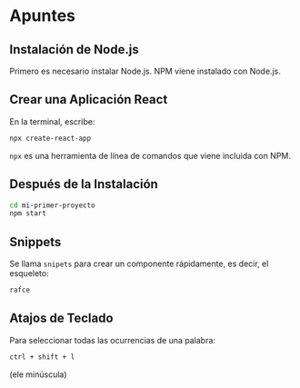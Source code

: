 
# Apuntes

## Instalación de Node.js
Primero es necesario instalar Node.js. NPM viene instalado con Node.js.

## Crear una Aplicación React
En la terminal, escribe:
```bash
npx create-react-app
```
`npx` es una herramienta de línea de comandos que viene incluida con NPM.

## Después de la Instalación
```bash
cd mi-primer-proyecto
npm start
```

## Snippets
Se llama `snipets` para crear un componente rápidamente, es decir, el esqueleto:
```bash
rafce
```

## Atajos de Teclado
Para seleccionar todas las ocurrencias de una palabra:
```bash
ctrl + shift + l
```
(ele minúscula)
```
